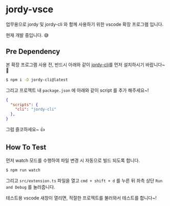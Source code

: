 # jordy-vsce

업무용으로 jordy 및 jordy-cli 와 함께 사용하기 위한 vscode 확장 프로그램 입니다.

현재 개발 중입니다. 😅

## Pre Dependency

본 확장 프로그램 사용 전, 반드시 아래와 같이 [jordy-cli](https://github.com/thesoncriel/jordy-cli)를 먼저 설치하시기 바랍니다~ 🙌

```sh
$ npm i -D jordy-cli@latest
```

그리고 프로젝트 내 `package.json` 에 아래와 같이 script 를 추가 해주세요~!
```json
{
  "scripts": {
    "cli": "jordy-cli"
  },
}
```

그럼 즐코하세요~ 👍

## How To Test

먼저 watch 모드를 수행하여 파일 변경 시 자동으로 빌드 되도록 합니다.

```sh
$ npm run watch
```

그리고 `src/extension.ts` 파일을 열고 `cmd + shift + d` 를 누른 뒤 좌측 상단 `Run and Debug` 를 눌러줍니다.

테스트용 vscode 새창이 열리면, 적절한 프로젝트를 불러와서 테스트를 합니다~!
